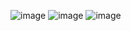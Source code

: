 ![image](https://github.com/JoseCuevaRamos/Redes_Actividades_Jose_cueva/assets/150297438/cbb57d4f-aa6f-40be-9a49-d29224caa21c)
![image](https://github.com/JoseCuevaRamos/Redes_Actividades_Jose_cueva/assets/150297438/87697d74-897b-463a-84c1-d98a93a7af31)
![image](https://github.com/JoseCuevaRamos/Redes_Actividades_Jose_cueva/assets/150297438/43b0146a-e22e-4786-acbc-813a2700b3b0)


